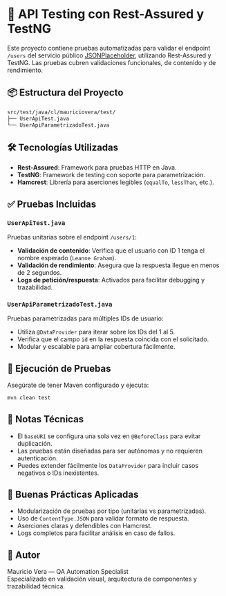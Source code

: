 # 🧪 API Testing con Rest-Assured y TestNG

Este proyecto contiene pruebas automatizadas para validar el endpoint `/users` del servicio público [JSONPlaceholder](https://jsonplaceholder.typicode.com), utilizando Rest-Assured y TestNG. Las pruebas cubren validaciones funcionales, de contenido y de rendimiento.

## 📦 Estructura del Proyecto

```bash
src/test/java/cl/mauriciovera/test/
├── UserApiTest.java
└── UserApiParametrizadoTest.java
```

## 🛠️ Tecnologías Utilizadas

- **Rest-Assured**: Framework para pruebas HTTP en Java.
- **TestNG**: Framework de testing con soporte para parametrización.
- **Hamcrest**: Librería para aserciones legibles (`equalTo`, `lessThan`, etc.).

## ✅ Pruebas Incluidas

### `UserApiTest.java`

Pruebas unitarias sobre el endpoint `/users/1`:

- **Validación de contenido**: Verifica que el usuario con ID 1 tenga el nombre esperado (`Leanne Graham`).
- **Validación de rendimiento**: Asegura que la respuesta llegue en menos de 2 segundos.
- **Logs de petición/respuesta**: Activados para facilitar debugging y trazabilidad.

### `UserApiParametrizadoTest.java`

Pruebas parametrizadas para múltiples IDs de usuario:

- Utiliza `@DataProvider` para iterar sobre los IDs del 1 al 5.
- Verifica que el campo `id` en la respuesta coincida con el solicitado.
- Modular y escalable para ampliar cobertura fácilmente.

## 🚀 Ejecución de Pruebas

Asegúrate de tener Maven configurado y ejecuta:

```bash
mvn clean test
```

## 📌 Notas Técnicas

- El `baseURI` se configura una sola vez en `@BeforeClass` para evitar duplicación.
- Las pruebas están diseñadas para ser autónomas y no requieren autenticación.
- Puedes extender fácilmente los `DataProvider` para incluir casos negativos o IDs inexistentes.

## 📂 Buenas Prácticas Aplicadas

- Modularización de pruebas por tipo (unitarias vs parametrizadas).
- Uso de `ContentType.JSON` para validar formato de respuesta.
- Aserciones claras y defendibles con Hamcrest.
- Logs completos para facilitar análisis en caso de fallos.

## 🧠 Autor

Mauricio Vera — QA Automation Specialist  
Especializado en validación visual, arquitectura de componentes y trazabilidad técnica.
